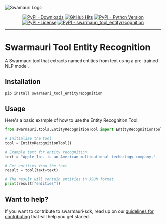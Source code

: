 
![Swamauri Logo](https://res.cloudinary.com/dbjmpekvl/image/upload/v1730099724/Swarmauri-logo-lockup-2048x757_hww01w.png)

<p align="center">
    <a href="https://pypi.org/project/swarmauri_tool_entityrecognition/">
        <img src="https://img.shields.io/pypi/dm/swarmauri_tool_entityrecognition" alt="PyPI - Downloads"/></a>
    <a href="https://github.com/swarmauri/swarmauri-sdk/pkgs/community/swarmauri_tool_entityrecognition/README.md">
        <img src="https://hits.seeyoufarm.com/api/count/incr/badge.svg?url=https://github.com/swarmauri/swarmauri-sdk/pkgs/community/swarmauri_tool_entityrecognition/README.md&count_bg=%2379C83D&title_bg=%23555555&icon=&icon_color=%23E7E7E7&title=hits&edge_flat=false" alt="GitHub Hits"/></a>
    <a href="https://pypi.org/project/swarmauri_tool_entityrecognition/">
        <img src="https://img.shields.io/pypi/pyversions/swarmauri_tool_entityrecognition" alt="PyPI - Python Version"/></a>
    <a href="https://pypi.org/project/swarmauri_tool_entityrecognition/">
        <img src="https://img.shields.io/pypi/l/swarmauri_tool_entityrecognition" alt="PyPI - License"/></a>
    <a href="https://pypi.org/project/swarmauri_tool_entityrecognition/">
        <img src="https://img.shields.io/pypi/v/swarmauri_tool_entityrecognition?label=swarmauri_tool_entityrecognition&color=green" alt="PyPI - swarmauri_tool_entityrecognition"/></a>
</p>

---

# Swarmauri Tool Entity Recognition

A Swarmauri tool that extracts named entities from text using a pre-trained NLP model.

## Installation

```bash
pip install swarmauri_tool_entityrecognition
```

## Usage

Here's a basic example of how to use the Entity Recognition Tool:

```python
from swarmauri.tools.EntityRecognitionTool import EntityRecognitionTool

# Initialize the tool
tool = EntityRecognitionTool()

# Example text for entity recognition
text = "Apple Inc. is an American multinational technology company."

# Get entities from the text
result = tool(text=text)

# The result will contain entities in JSON format
print(result["entities"])
```

## Want to help?

If you want to contribute to swarmauri-sdk, read up on our [guidelines for contributing](https://github.com/swarmauri/swarmauri-sdk/blob/master/contributing.md) that will help you get started.

